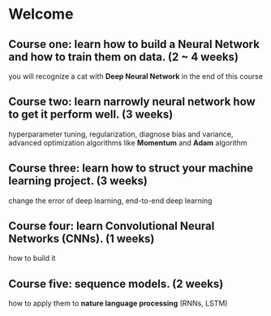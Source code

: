# Welcome

## Course one: learn how to build a **Neural Network** and how to train them on data. (2 ~ 4 weeks)

you will recognize a cat with **Deep Neural Network** in the end of this course


## Course two: learn narrowly neural network how to get it perform well. (3 weeks)

hyperparameter tuning, regularization, diagnose bias and variance, 
 advanced optimization algorithms like **Momentum** and **Adam** algorithm

## Course three: learn how to **struct your machine learning project**. (3 weeks)

change the error of deep learning, end-to-end deep learning

## Course four: learn **Convolutional Neural Networks (CNNs)**. (1 weeks)

how to build it

## Course five: sequence models. (2 weeks)

how to apply them to **nature language processing** (RNNs, LSTM)
